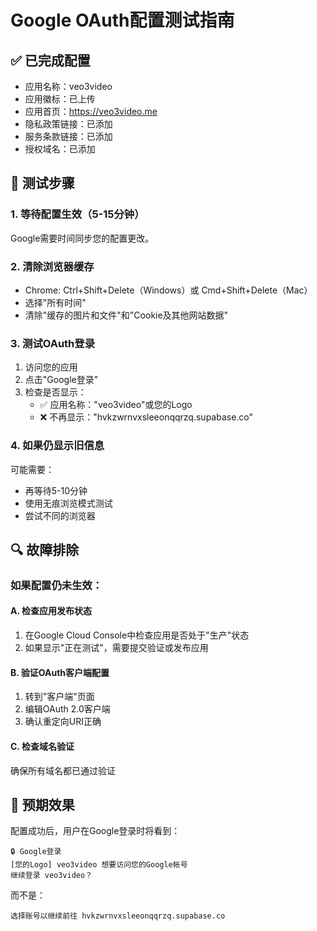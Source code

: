 # Google OAuth配置测试指南

## ✅ 已完成配置
- 应用名称：veo3video
- 应用徽标：已上传
- 应用首页：https://veo3video.me
- 隐私政策链接：已添加
- 服务条款链接：已添加
- 授权域名：已添加

## 🧪 测试步骤

### 1. 等待配置生效（5-15分钟）
Google需要时间同步您的配置更改。

### 2. 清除浏览器缓存
- Chrome: Ctrl+Shift+Delete（Windows）或 Cmd+Shift+Delete（Mac）
- 选择"所有时间"
- 清除"缓存的图片和文件"和"Cookie及其他网站数据"

### 3. 测试OAuth登录
1. 访问您的应用
2. 点击"Google登录"
3. 检查是否显示：
   - ✅ 应用名称："veo3video"或您的Logo
   - ❌ 不再显示："hvkzwrnvxsleeonqqrzq.supabase.co"

### 4. 如果仍显示旧信息
可能需要：
- 再等待5-10分钟
- 使用无痕浏览模式测试
- 尝试不同的浏览器

## 🔍 故障排除

### 如果配置仍未生效：

#### A. 检查应用发布状态
1. 在Google Cloud Console中检查应用是否处于"生产"状态
2. 如果显示"正在测试"，需要提交验证或发布应用

#### B. 验证OAuth客户端配置
1. 转到"客户端"页面
2. 编辑OAuth 2.0客户端
3. 确认重定向URI正确

#### C. 检查域名验证
确保所有域名都已通过验证

## 🎯 预期效果

配置成功后，用户在Google登录时将看到：

```
🔒 Google登录
[您的Logo] veo3video 想要访问您的Google帐号
继续登录 veo3video？
```

而不是：
```
选择账号以继续前往 hvkzwrnvxsleeonqqrzq.supabase.co
```